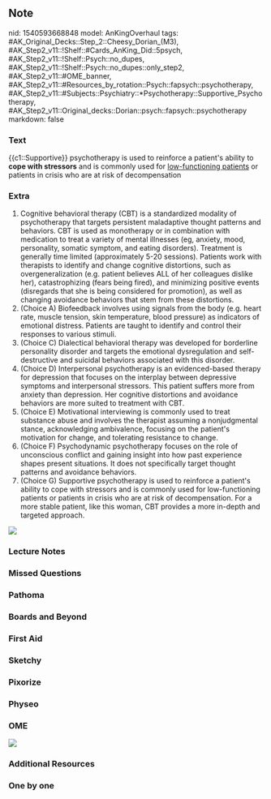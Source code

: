 ## Note
nid: 1540593668848
model: AnKingOverhaul
tags: #AK_Original_Decks::Step_2::Cheesy_Dorian_(M3), #AK_Step2_v11::!Shelf::#Cards_AnKing_Did::5psych, #AK_Step2_v11::!Shelf::Psych::no_dupes, #AK_Step2_v11::!Shelf::Psych::no_dupes::only_step2, #AK_Step2_v11::#OME_banner, #AK_Step2_v11::#Resources_by_rotation::Psych::fapsych::psychotherapy, #AK_Step2_v11::#Subjects::Psychiatry::*Psychotherapy::Supportive_Psychotherapy, #AK_Step2_v11::Original_decks::Dorian::psych::fapsych::psychotherapy
markdown: false

### Text
{{c1::Supportive}} psychotherapy is used to reinforce a patient's
ability to <b>cope with stressors</b> and is commonly used for
<u>low-functioning patients</u> or patients in crisis who are at
risk of decompensation

### Extra
<div>
  <ol type="1" start="1">
    <li>Cognitive behavioral therapy (CBT) is a standardized
    modality of psychotherapy that targets persistent maladaptive
    thought patterns and behaviors. CBT is used as monotherapy or
    in combination with medication to treat a variety of mental
    illnesses (eg, anxiety, mood, personality, somatic symptom, and
    eating disorders). Treatment is generally time limited
    (approximately 5-20 sessions). Patients work with therapists to
    identify and change cognitive distortions, such as
    overgeneralization (e.g. patient believes ALL of her colleagues
    dislike her), catastrophizing (fears being fired), and
    minimizing positive events (disregards that she is being
    considered for promotion), as well as changing avoidance
    behaviors that stem from these distortions.
    <li>(Choice A) Biofeedback involves using signals from the body
    (e.g. heart rate, muscle tension, skin temperature, blood
    pressure) as indicators of emotional distress. Patients are
    taught to identify and control their responses to various
    stimuli.
    <li>(Choice C) Dialectical behavioral therapy was developed for
    borderline personality disorder and targets the emotional
    dysregulation and self-destructive and suicidal behaviors
    associated with this disorder.
    <li>(Choice D) Interpersonal psychotherapy is an
    evidenced-based therapy for depression that focuses on the
    interplay between depressive symptoms and interpersonal
    stressors. This patient suffers more from anxiety than
    depression. Her cognitive distortions and avoidance behaviors
    are more suited to treatment with CBT.
    <li>(Choice E) Motivational interviewing is commonly used to
    treat substance abuse and involves the therapist assuming a
    nonjudgmental stance, acknowledging ambivalence, focusing on
    the patient's motivation for change, and tolerating resistance
    to change.
    <li>(Choice F) Psychodynamic psychotherapy focuses on the role
    of unconscious conflict and gaining insight into how past
    experience shapes present situations. It does not specifically
    target thought patterns and avoidance behaviors.
    <li>(Choice G) Supportive psychotherapy is used to reinforce a
    patient's ability to cope with stressors and is commonly used
    for low-functioning patients or patients in crisis who are at
    risk of decompensation. For a more stable patient, like this
    woman, CBT provides a more in-depth and targeted approach.
  </ol>
</div>
<div><img src="L16100.jpg"></div>

### Lecture Notes


### Missed Questions


### Pathoma


### Boards and Beyond


### First Aid


### Sketchy


### Pixorize


### Physeo


### OME
<div class="ome-widget">
  <a href="https://onlinemeded.org?ref=anki"><img src=
  "_OME_AnkiFlashcards_General_3.png"></a>
</div>

### Additional Resources


### One by one


